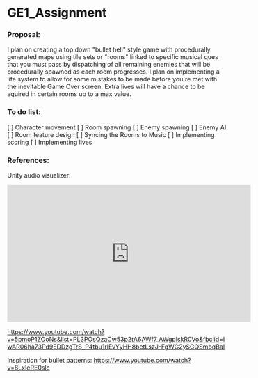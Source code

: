 # GE1_Assignment

### Proposal:
I plan on creating a top down "bullet hell" style game with procedurally generated maps using tile sets or "rooms" linked to specific musical ques that you must pass by dispatching of all remaining enemies that will be procedurally spawned as each room progresses. I plan on implementing a life system to allow for some mistakes to be made before you're met with the inevitable Game Over screen. Extra lives will have a chance to be aquired in certain rooms up to a max value.


### To do list:
[ ] Character movement
[ ] Room spawning
[ ] Enemy spawning
[ ] Enemy AI
[ ] Room feature design
[ ] Syncing the Rooms to Music
[ ] Implementing scoring
[ ] Implementing lives


### References:
Unity audio visualizer:
<iframe width="560" height="315" src="https://www.youtube.com/embed/5pmoP1ZOoNs" frameborder="0" allow="accelerometer; autoplay; encrypted-media; gyroscope; picture-in-picture" allowfullscreen></iframe>

https://www.youtube.com/watch?v=5pmoP1ZOoNs&list=PL3POsQzaCw53p2tA6AWf7_AWgplskR0Vo&fbclid=IwAR06ha73Pd9EDDzgTrS_P4tbu1rlEvYyHH8betLszJ-FgWG2ySCQSmbqBaI

Inspiration for bullet patterns:
https://www.youtube.com/watch?v=8LxIeRE0slc
